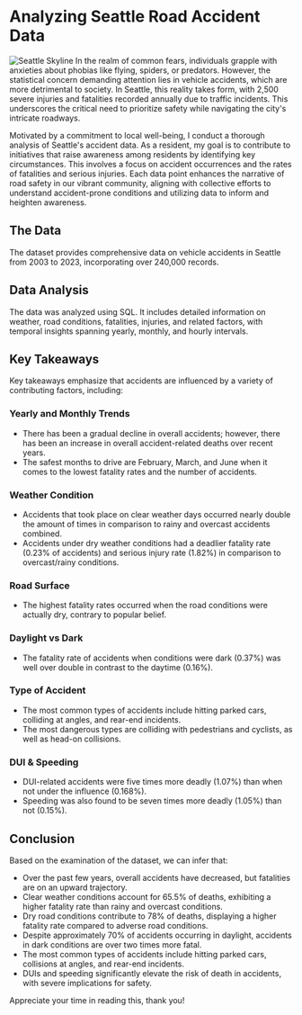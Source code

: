 # Analyzing Seattle Road Accident Data
![Seattle Skyline](seattle-skyline-from-queen-anne-hill-washington_800.jpg)
In the realm of common fears, individuals grapple with anxieties about phobias like flying, spiders, or predators. However, the statistical concern demanding attention lies in vehicle accidents, which are more detrimental to society. In Seattle, this reality takes form, with 2,500 severe injuries and fatalities recorded annually due to traffic incidents. This underscores the critical need to prioritize safety while navigating the city's intricate roadways.

Motivated by a commitment to local well-being, I conduct a thorough analysis of Seattle's accident data. As a resident, my goal is to contribute to initiatives that raise awareness among residents by identifying key circumstances. This involves a focus on accident occurrences and the rates of fatalities and serious injuries. Each data point enhances the narrative of road safety in our vibrant community, aligning with collective efforts to understand accident-prone conditions and utilizing data to inform and heighten awareness.

## The Data

The dataset provides comprehensive data on vehicle accidents in Seattle from 2003 to 2023, incorporating over 240,000 records.

## Data Analysis

The data was analyzed using SQL. It includes detailed information on weather, road conditions, fatalities, injuries, and related factors, with temporal insights spanning yearly, monthly, and hourly intervals.

## Key Takeaways

Key takeaways emphasize that accidents are influenced by a variety of contributing factors, including:

### Yearly and Monthly Trends

- There has been a gradual decline in overall accidents; however, there has been an increase in overall accident-related deaths over recent years.
- The safest months to drive are February, March, and June when it comes to the lowest fatality rates and the number of accidents.

### Weather Condition

- Accidents that took place on clear weather days occurred nearly double the amount of times in comparison to rainy and overcast accidents combined.
- Accidents under dry weather conditions had a deadlier fatality rate (0.23% of accidents) and serious injury rate (1.82%) in comparison to overcast/rainy conditions.

### Road Surface

- The highest fatality rates occurred when the road conditions were actually dry, contrary to popular belief.

### Daylight vs Dark

- The fatality rate of accidents when conditions were dark (0.37%) was well over double in contrast to the daytime (0.16%).

### Type of Accident

- The most common types of accidents include hitting parked cars, colliding at angles, and rear-end incidents.
- The most dangerous types are colliding with pedestrians and cyclists, as well as head-on collisions.

### DUI & Speeding

- DUI-related accidents were five times more deadly (1.07%) than when not under the influence (0.168%).
- Speeding was also found to be seven times more deadly (1.05%) than not (0.15%).

## Conclusion

Based on the examination of the dataset, we can infer that:

- Over the past few years, overall accidents have decreased, but fatalities are on an upward trajectory.
- Clear weather conditions account for 65.5% of deaths, exhibiting a higher fatality rate than rainy and overcast conditions.
- Dry road conditions contribute to 78% of deaths, displaying a higher fatality rate compared to adverse road conditions.
- Despite approximately 70% of accidents occurring in daylight, accidents in dark conditions are over two times more fatal.
- The most common types of accidents include hitting parked cars, collisions at angles, and rear-end incidents.
- DUIs and speeding significantly elevate the risk of death in accidents, with severe implications for safety.

Appreciate your time in reading this, thank you!

